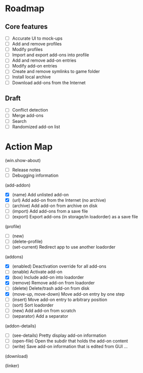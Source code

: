 # Roadmap

## Core features

- [ ] Accurate UI to mock-ups
- [ ] Add and remove profiles
- [ ] Modify profiles
- [ ] Import and export add-ons into profile
- [ ] Add and remove add-on entries
- [ ] Modify add-on entries
- [ ] Create and remove symlinks to game folder
- [ ] Install local archive
- [ ] Download add-ons from the Internet

## Draft

- [ ] Conflict detection
- [ ] Merge add-ons
- [ ] Search
- [ ] Randomized add-on list

# Action Map

(win.show-about)
- [ ] Release notes
- [ ] Debugging information

(add-addon)
- [x] (name) Add unlisted add-on
- [x] (url) Add add-on from the Internet (no archive)
- [ ] (archive) Add add-on from archive on disk
- [ ] (import) Add add-ons from a save file
- [ ] (export) Export add-ons (in storage/in loadorder) as a save file

(profile)
- [ ] (new)
- [ ] (delete-profile)
- [ ] (set-current) Redirect app to use another loadorder

(addons)
- [x] (enabled) Deactivation override for all add-ons
- [ ] (enable) Activate add-on
- [x] (box) Include add-on into loadorder
- [x] (remove) Remove add-on from loadorder
- [ ] (delete) Delete/trash add-on from disk
- [x] (move-up, move-down) Move add-on entry by one step
- [ ] (insert) Move add-on entry to arbitrary position
- [ ] (sort) Sort loadorder
- [ ] (new) Add add-on from scratch
- [ ] (separator) Add a separator

(addon-details)
- [ ] (see-details) Pretty display add-on information
- [ ] (open-file) Open the subdir that holds the add-on content
- [ ] (write) Save add-on information that is edited from GUI
...

(download)

(linker)
